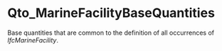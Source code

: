 # Qto_MarineFacilityBaseQuantities

Base quantities that are common to the definition of all occurrences of _IfcMarineFacility_.<!-- end of definition -->
